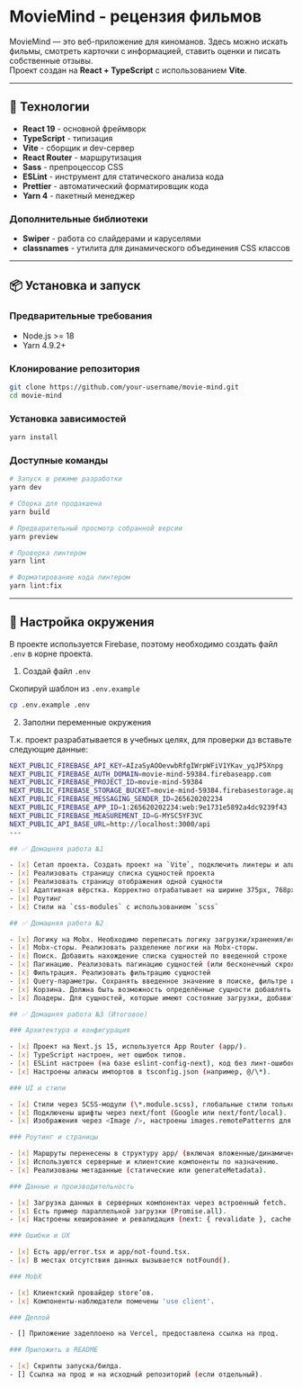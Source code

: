 # MovieMind - рецензия фильмов

MovieMind — это веб-приложение для киноманов. Здесь можно искать фильмы, смотреть карточки с информацией, ставить оценки и писать собственные отзывы.  
Проект создан на **React + TypeScript** с использованием **Vite**.

---

## 🚀 Технологии

- **React 19** - основной фреймворк
- **TypeScript** - типизация
- **Vite** - сборщик и dev-сервер
- **React Router** - маршрутизация
- **Sass** - препроцессор CSS
- **ESLint** - инструмент для статического анализа кода
- **Prettier** - автоматический форматировщик кода
- **Yarn 4** - пакетный менеджер

### Дополнительные библиотеки

- **Swiper** - работа со слайдерами и каруселями
- **classnames** - утилита для динамического объединения CSS классов

---

## 📦 Установка и запуск

### Предварительные требования

- Node.js >= 18
- Yarn 4.9.2+

### Клонирование репозитория

```bash
git clone https://github.com/your-username/movie-mind.git
cd movie-mind
```

### Установка зависимостей

```bash
yarn install
```

### Доступные команды

```bash
# Запуск в режиме разработки
yarn dev

# Сборка для продакшена
yarn build

# Предварительный просмотр собранной версии
yarn preview

# Проверка линтером
yarn lint

# Форматирование кода линтером
yarn lint:fix
```

---

## 🔧 Настройка окружения

В проекте используется Firebase, поэтому необходимо создать файл `.env` в корне проекта.

1. Создай файл `.env`

Скопируй шаблон из `.env.example`

```bash
cp .env.example .env
```

2. Заполни переменные окружения

Т.к. проект разрабатывается в учебных целях, для проверки дз вставьте следующие данные:

```bash
NEXT_PUBLIC_FIREBASE_API_KEY=AIzaSyAOOevwbRfgIWrpWFiV1YKav_yqJP5Xnpg
NEXT_PUBLIC_FIREBASE_AUTH_DOMAIN=movie-mind-59384.firebaseapp.com
NEXT_PUBLIC_FIREBASE_PROJECT_ID=movie-mind-59384
NEXT_PUBLIC_FIREBASE_STORAGE_BUCKET=movie-mind-59384.firebasestorage.app
NEXT_PUBLIC_FIREBASE_MESSAGING_SENDER_ID=265620202234
NEXT_PUBLIC_FIREBASE_APP_ID=1:265620202234:web:9e1731e5892a4dc9239f43
NEXT_PUBLIC_FIREBASE_MEASUREMENT_ID=G-MYSC5YF3VC
NEXT_PUBLIC_API_BASE_URL=http://localhost:3000/api
---

## ✅ Домашняя работа №1

- [x] Сетап проекта. Создать проект на `Vite`, подключить линтеры и алиасы.
- [x] Реализовать страницу списка сущностей проекта
- [x] Реализовать страницу отображения одной сущности
- [x] Адаптивная вёрстка. Корректно отрабатывает на ширине 375px, 768px, 1024px, 1440px
- [x] Роутинг
- [x] Стили на `css-modules` с использованием `scss`

## ✅ Домашняя работа №2

- [x] Логику на Mobx. Необходимо переписать логику загрузки/хранения/использования данных на Mobx.
- [x] Mobx-сторы. Реализовать разделение логики на Mobx-сторы.
- [x] Поиск. Добавить нахождение списка сущностей по введенной строке
- [x] Пагинацию. Реализовать пагинацию сущностей (или бесконечный скрол).
- [x] Фильтрация. Реализовать фильтрацию сущностей
- [x] Query-параметры. Сохранять введенное значение в поиске, фильтре и параметры пагинации в query-параметрах. В итоге при перезагрузке страницы списка должны отображаться те же данные, что были до.
- [x] Корзина. Должна быть возможность определённые сущности добавлять в корзину (проекты на strapi) или в список избранного (github client), strapi предоставляет возможность реализации через API, иначе – можно сделать через localStorage.
- [x] Лоадеры. Для сущностей, которые имеют состояние загрузки, добавить лоадеры/заглушки/скелетоны.

## ✅ Домашняя работа №3 (Итоговое)

### Архитектура и конфигурация

- [x] Проект на Next.js 15, используется App Router (app/).
- [x] TypeScript настроен, нет ошибок типов.
- [x] ESLint настроен (на базе eslint-config-next), код без линт-ошибок.
- [x] Настроены алиасы импортов в tsconfig.json (например, @/\*).

### UI и стили

- [x] Стили через SCSS-модули (\*.module.scss), глобальные стили только из app/layout.tsx.
- [x] Подключены шрифты через next/font (Google или next/font/local).
- [x] Изображения через <Image />, настроены images.remotePatterns для внешних источников.

### Роутинг и страницы

- [x] Маршруты перенесены в структуру app/ (включая вложенные/динамические).
- [x] Используются серверные и клиентские компоненты по назначению.
- [x] Реализованы метаданные (статические или generateMetadata).

### Данные и производительность

- [x] Загрузка данных в серверных компонентах через встроенный fetch.
- [x] Есть пример параллельной загрузки (Promise.all).
- [x] Настроены кеширование и ревалидация (next: { revalidate }, cache: 'no-store', при необходимости revalidatePath/Tag).

### Ошибки и UX

- [x] Есть app/error.tsx и app/not-found.tsx.
- [x] В местах отсутствия данных вызывается notFound().

### MobX

- [x] Клиентский провайдер store’ов.
- [x] Компоненты-наблюдатели помечены 'use client'.

### Деплой

- [] Приложение задеплоено на Vercel, предоставлена ссылка на прод.

### Приложить в README

- [x] Скрипты запуска/билда.
- [] Ссылка на прод и на исходный репозиторий (если отдельный).
```
